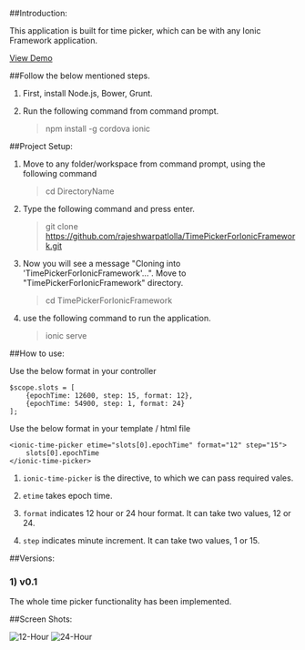 ##Introduction:

This application is built for time picker, which can be with any Ionic Framework application.

[View Demo](http://rajeshwarpatlolla.github.io/TimePickerForIonicFramework/demo/ "Demo") 


##Follow the below mentioned steps.

1) First, install Node.js, Bower, Grunt.

2) Run the following command from command prompt.

    > npm install -g cordova ionic

##Project Setup:

1) Move to any folder/workspace from command prompt, using the following command

    > cd DirectoryName

2) Type the following command and press enter.

	> git clone https://github.com/rajeshwarpatlolla/TimePickerForIonicFramework.git

3) Now you will see a message "Cloning into 'TimePickerForIonicFramework'...". Move to "TimePickerForIonicFramework" directory.

    > cd TimePickerForIonicFramework

4) use the following command to run the application.

	> ionic serve

##How to use:

Use the below format in your controller

    $scope.slots = [
        {epochTime: 12600, step: 15, format: 12},
        {epochTime: 54900, step: 1, format: 24}
    ];
 
Use the below format in your template / html file

    <ionic-time-picker etime="slots[0].epochTime" format="12" step="15">    
        slots[0].epochTime
    </ionic-time-picker>

1) `ionic-time-picker` is the directive, to which we can pass required vales.

2) `etime` takes epoch time.
	
3) `format` indicates 12 hour or 24 hour format. It can take two values, 12 or 24.

4) `step` indicates minute increment. It can take two values, 1 or 15.

##Versions:

### 1) v0.1
The whole time picker functionality has been implemented.

##Screen Shots:

![12-Hour](https://lh6.googleusercontent.com/-UL18wuskI_A/VNHkGj8tdwI/AAAAAAAADdU/5tBbZcF6_es/w328-h494-no/TimePicker-1.jpg "12-Hour")
![24-Hour](https://lh5.googleusercontent.com/-xgqgH2zRSuA/VNHkGQ6R8cI/AAAAAAAADdQ/5gGJ1nUqmA0/w328-h494-no/TimePicker-2.jpg "24-Hour.")

